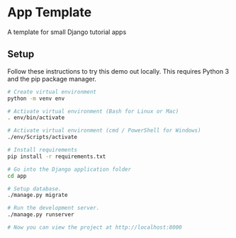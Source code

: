 # App Template

A template for small Django tutorial apps

## Setup

Follow these instructions to try this demo out locally.
This requires Python 3 and the pip package manager.

```bash
# Create virtual environment
python -m venv env

# Activate virtual environment (Bash for Linux or Mac)
. env/bin/activate

# Activate virtual environment (cmd / PowerShell for Windows)
./env/Scripts/activate

# Install requirements
pip install -r requirements.txt

# Go into the Django application folder
cd app

# Setup database.
./manage.py migrate

# Run the development server.
./manage.py runserver

# Now you can view the project at http://localhost:8000
```
